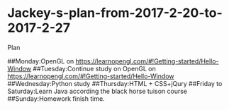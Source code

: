 # Jackey-s-plan-from-2017-2-20-to-2017-2-27
Plan



##Monday:OpenGL on https://learnopengl.com/#!Getting-started/Hello-Window 
##Tuesday:Continue study on OpenGL on https://learnopengl.com/#!Getting-started/Hello-Window
##Wednesday:Python study
##Thursday:HTML + CSS+jQury
##Friday to Saturday:Learn Java according the black horse tuison course
##Sunday:Homework finish time.
